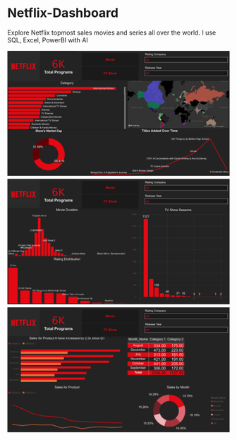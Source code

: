 # Netflix-Dashboard
Explore Netflix topmost sales movies and series all over the world. I use SQL, Excel, PowerBI with AI

<img src="https://github.com/UMDhodi/Netflix-Dashboard/blob/main/Netflix_page-0001.jpg" alt="banner" >
<img src="https://github.com/UMDhodi/Netflix-Dashboard/blob/main/Netflix_page-0002.jpg" alt="banner" >
<img src="https://github.com/UMDhodi/Netflix-Dashboard/blob/main/Netflix_page-0003.jpg" alt="banner" >
